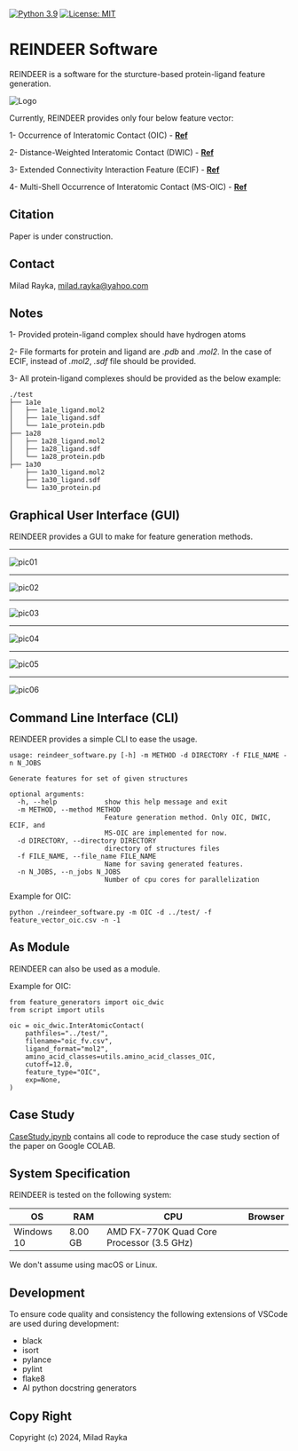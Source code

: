 [![Python 3.9](https://img.shields.io/badge/python-3.9-blue.svg)](https://www.python.org/downloads/release/python-360/)
[![License: MIT](https://img.shields.io/badge/License-MIT-yellow.svg)](https://opensource.org/licenses/MIT)

# REINDEER Software
REINDEER is a software for the sturcture-based protein-ligand feature generation.

![Logo](https://github.com/miladrayka/reindeer_software/blob/main/reindeer/logo/Logo.png)

Currently, REINDEER provides only four below feature vector:

1- Occurrence of Interatomic Contact (OIC) - **[Ref](https://academic.oup.com/bioinformatics/article/26/9/1169/199938?login=false)**

2- Distance-Weighted Interatomic Contact (DWIC) - **[Ref](https://onlinelibrary.wiley.com/doi/abs/10.1002/minf.202060084)**

3- Extended Connectivity Interaction Feature (ECIF) - **[Ref](https://academic.oup.com/bioinformatics/article/37/10/1376/5998664?login=false)**

4- Multi-Shell Occurrence of Interatomic Contact (MS-OIC) - **[Ref](https://www.frontiersin.org/articles/10.3389/fchem.2021.753002/full)**

## Citation
Paper is under construction.

## Contact
Milad Rayka, milad.rayka@yahoo.com

## Notes

1- Provided protein-ligand complex should have hydrogen atoms

2- File formarts for protein and ligand are *.pdb* and *.mol2*. 
In the case of ECIF, instead of *.mol2*, *.sdf* file should be provided.

3- All protein-ligand complexes should be provided as the below example:

    ./test
    ├── 1a1e
    │   ├── 1a1e_ligand.mol2
    │   ├── 1a1e_ligand.sdf
    │   └── 1a1e_protein.pdb
    ├── 1a28
    │   ├── 1a28_ligand.mol2
    │   ├── 1a28_ligand.sdf
    │   └── 1a28_protein.pdb
    ├── 1a30
        ├── 1a30_ligand.mol2
        ├── 1a30_ligand.sdf
        └── 1a30_protein.pd


## Graphical User Interface (GUI)
REINDEER provides a GUI to make for feature generation methods.

---
![pic01](https://github.com/miladrayka/reindeer_software/blob/main/images/pic01.PNG)

---
![pic02](https://github.com/miladrayka/reindeer_software/blob/main/images/pic02.PNG)

---
![pic03](https://github.com/miladrayka/reindeer_software/blob/main/images/pic03.PNG)

---
![pic04](https://github.com/miladrayka/reindeer_software/blob/main/images/pic04.PNG)

---
![pic05](https://github.com/miladrayka/reindeer_software/blob/main/images/pic05.PNG)

---
![pic06](https://github.com/miladrayka/reindeer_software/blob/main/images/pic06.PNG)

## Command Line Interface (CLI)
REINDEER provides a simple CLI to ease the usage.

```
usage: reindeer_software.py [-h] -m METHOD -d DIRECTORY -f FILE_NAME -n N_JOBS

Generate features for set of given structures

optional arguments:
  -h, --help            show this help message and exit
  -m METHOD, --method METHOD
                        Feature generation method. Only OIC, DWIC, ECIF, and
                        MS-OIC are implemented for now.
  -d DIRECTORY, --directory DIRECTORY
                        directory of structures files
  -f FILE_NAME, --file_name FILE_NAME
                        Name for saving generated features.
  -n N_JOBS, --n_jobs N_JOBS
                        Number of cpu cores for parallelization
```

Example for OIC:

```
python ./reindeer_software.py -m OIC -d ../test/ -f feature_vector_oic.csv -n -1
```
## As Module
REINDEER can also be used as a module.

Example for OIC:

```
from feature_generators import oic_dwic
from script import utils

oic = oic_dwic.InterAtomicContact(
    pathfiles="../test/",
    filename="oic_fv.csv",
    ligand_format="mol2",
    amino_acid_classes=utils.amino_acid_classes_OIC,
    cutoff=12.0,
    feature_type="OIC",
    exp=None,
)
```

## Case Study
[CaseStudy.ipynb](https://github.com/miladrayka/reindeer_software/blob/main/CaseStudy.ipynb) contains all code to reproduce the case study section of the paper on Google COLAB.

## System Specification

REINDEER is tested on the following system:

| OS  |  RAM | CPU  | Browser |
| ------------ | ------------ | ------------ |------------ |
| Windows 10  | 8.00 GB  |  AMD FX-770K Quad Core Processor (3.5 GHz) | 

We don't assume using macOS or Linux. 

## Development

To ensure code quality and consistency the following extensions of VSCode are used during development:

- black
- isort
- pylance
- pylint
- flake8
- AI python docstring generators

## Copy Right
Copyright (c) 2024, Milad Rayka

